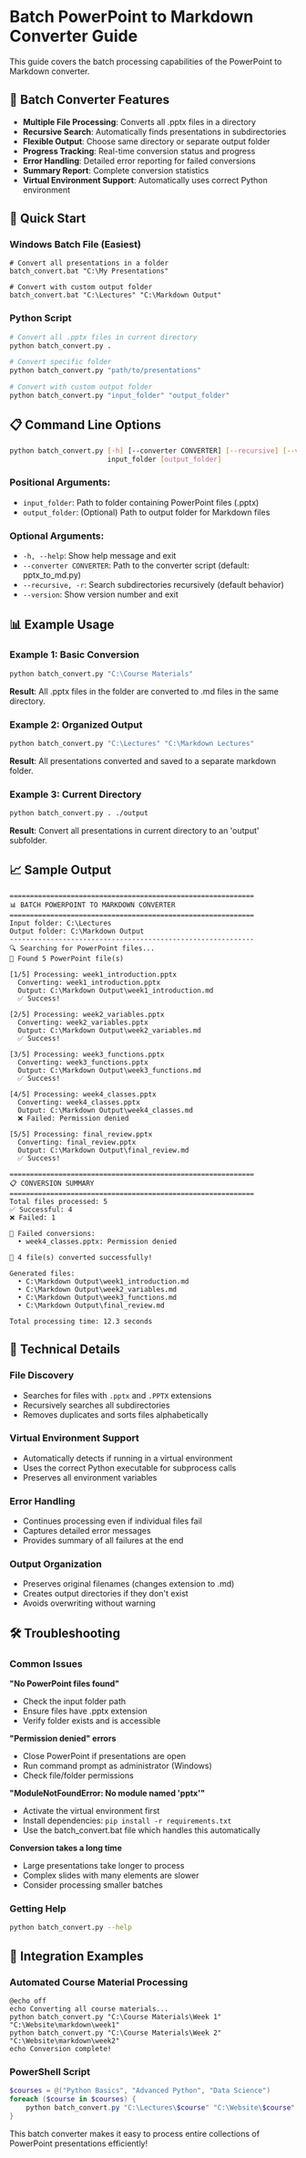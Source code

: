 # Batch PowerPoint to Markdown Converter Guide

This guide covers the batch processing capabilities of the PowerPoint to Markdown converter.

## 📁 Batch Converter Features

- **Multiple File Processing**: Converts all .pptx files in a directory
- **Recursive Search**: Automatically finds presentations in subdirectories
- **Flexible Output**: Choose same directory or separate output folder
- **Progress Tracking**: Real-time conversion status and progress
- **Error Handling**: Detailed error reporting for failed conversions
- **Summary Report**: Complete conversion statistics
- **Virtual Environment Support**: Automatically uses correct Python environment

## 🚀 Quick Start

### Windows Batch File (Easiest)
```batch
# Convert all presentations in a folder
batch_convert.bat "C:\My Presentations"

# Convert with custom output folder
batch_convert.bat "C:\Lectures" "C:\Markdown Output"
```

### Python Script
```bash
# Convert all .pptx files in current directory
python batch_convert.py .

# Convert specific folder
python batch_convert.py "path/to/presentations"

# Convert with custom output folder
python batch_convert.py "input_folder" "output_folder"
```

## 📋 Command Line Options

```bash
python batch_convert.py [-h] [--converter CONVERTER] [--recursive] [--version]
                        input_folder [output_folder]
```

### Positional Arguments:
- `input_folder`: Path to folder containing PowerPoint files (.pptx)
- `output_folder`: (Optional) Path to output folder for Markdown files

### Optional Arguments:
- `-h, --help`: Show help message and exit
- `--converter CONVERTER`: Path to the converter script (default: pptx_to_md.py)
- `--recursive, -r`: Search subdirectories recursively (default behavior)
- `--version`: Show version number and exit

## 📊 Example Usage

### Example 1: Basic Conversion
```bash
python batch_convert.py "C:\Course Materials"
```
**Result**: All .pptx files in the folder are converted to .md files in the same directory.

### Example 2: Organized Output
```bash
python batch_convert.py "C:\Lectures" "C:\Markdown Lectures"
```
**Result**: All presentations converted and saved to a separate markdown folder.

### Example 3: Current Directory
```bash
python batch_convert.py . ./output
```
**Result**: Convert all presentations in current directory to an 'output' subfolder.

## 📈 Sample Output

```
============================================================
📊 BATCH POWERPOINT TO MARKDOWN CONVERTER
============================================================
Input folder: C:\Lectures
Output folder: C:\Markdown Output
------------------------------------------------------------
🔍 Searching for PowerPoint files...
📁 Found 5 PowerPoint file(s)

[1/5] Processing: week1_introduction.pptx
  Converting: week1_introduction.pptx
  Output: C:\Markdown Output\week1_introduction.md
  ✅ Success!

[2/5] Processing: week2_variables.pptx
  Converting: week2_variables.pptx
  Output: C:\Markdown Output\week2_variables.md
  ✅ Success!

[3/5] Processing: week3_functions.pptx
  Converting: week3_functions.pptx
  Output: C:\Markdown Output\week3_functions.md
  ✅ Success!

[4/5] Processing: week4_classes.pptx
  Converting: week4_classes.pptx
  Output: C:\Markdown Output\week4_classes.md
  ❌ Failed: Permission denied

[5/5] Processing: final_review.pptx
  Converting: final_review.pptx
  Output: C:\Markdown Output\final_review.md
  ✅ Success!

============================================================
📋 CONVERSION SUMMARY
============================================================
Total files processed: 5
✅ Successful: 4
❌ Failed: 1

🚨 Failed conversions:
  • week4_classes.pptx: Permission denied

🎉 4 file(s) converted successfully!

Generated files:
  • C:\Markdown Output\week1_introduction.md
  • C:\Markdown Output\week2_variables.md
  • C:\Markdown Output\week3_functions.md
  • C:\Markdown Output\final_review.md

Total processing time: 12.3 seconds
```

## 🔧 Technical Details

### File Discovery
- Searches for files with `.pptx` and `.PPTX` extensions
- Recursively searches all subdirectories
- Removes duplicates and sorts files alphabetically

### Virtual Environment Support
- Automatically detects if running in a virtual environment
- Uses the correct Python executable for subprocess calls
- Preserves all environment variables

### Error Handling
- Continues processing even if individual files fail
- Captures detailed error messages
- Provides summary of all failures at the end

### Output Organization
- Preserves original filenames (changes extension to .md)
- Creates output directories if they don't exist
- Avoids overwriting without warning

## 🛠️ Troubleshooting

### Common Issues

**"No PowerPoint files found"**
- Check the input folder path
- Ensure files have .pptx extension
- Verify folder exists and is accessible

**"Permission denied" errors**
- Close PowerPoint if presentations are open
- Run command prompt as administrator (Windows)
- Check file/folder permissions

**"ModuleNotFoundError: No module named 'pptx'"**
- Activate the virtual environment first
- Install dependencies: `pip install -r requirements.txt`
- Use the batch_convert.bat file which handles this automatically

**Conversion takes a long time**
- Large presentations take longer to process
- Complex slides with many elements are slower
- Consider processing smaller batches

### Getting Help
```bash
python batch_convert.py --help
```

## 📝 Integration Examples

### Automated Course Material Processing
```batch
@echo off
echo Converting all course materials...
python batch_convert.py "C:\Course Materials\Week 1" "C:\Website\markdown\week1"
python batch_convert.py "C:\Course Materials\Week 2" "C:\Website\markdown\week2"
echo Conversion complete!
```

### PowerShell Script
```powershell
$courses = @("Python Basics", "Advanced Python", "Data Science")
foreach ($course in $courses) {
    python batch_convert.py "C:\Lectures\$course" "C:\Website\$course"
}
```

This batch converter makes it easy to process entire collections of PowerPoint presentations efficiently!
